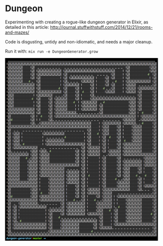 # Dungeon

Experimenting with creating a rogue-like dungeon generator in Elixir,
as detailed in this article: http://journal.stuffwithstuff.com/2014/12/21/rooms-and-mazes/

Code is disgusting, untidy and non-idiomatic, and needs a major cleanup.

Run it with: `mix run -e DungeonGenerator.grow`

![Screenshot](/screenshot.png?raw=true "Screenshot")
